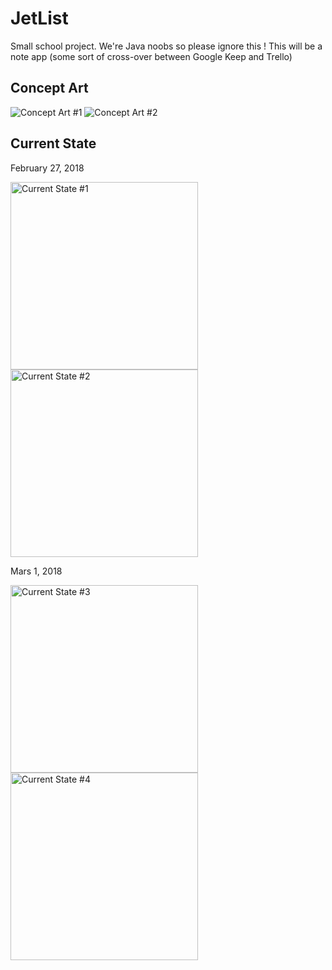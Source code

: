 # JetList
Small school project. We're Java noobs so please ignore this !
This will be a note app (some sort of cross-over between Google Keep and Trello)

## Concept Art

![Concept Art #1](https://i.imgur.com/HvBPDJO.jpg)
![Concept Art #2](https://i.imgur.com/bxq51s1.jpg)

## Current State

February 27, 2018


<img src="https://i.imgur.com/7gZ6xQH.png" alt="Current State #1" width="300" />
<img src="https://i.imgur.com/YNph8oH.png" alt="Current State #2" width="300" />


Mars 1, 2018

<img src="https://i.imgur.com/fomKxoL.png" alt="Current State #3" width="300" />
<img src="https://i.imgur.com/JPnzMKZ.png" alt="Current State #4" width="300" />

